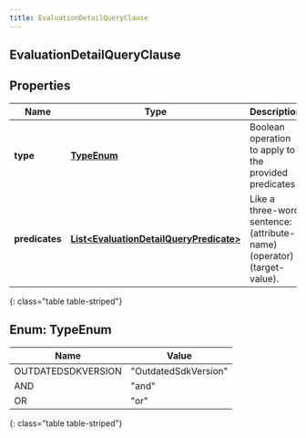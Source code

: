 ```yaml
---
title: EvaluationDetailQueryClause
---
```


## EvaluationDetailQueryClause

## Properties

| Name           | Type                                                                                                     | Description                                                             | Notes |
| -------------- | -------------------------------------------------------------------------------------------------------- | ----------------------------------------------------------------------- | ----- |
| **type**       | [**TypeEnum**](#TypeEnum)<!---->                                                                         | Boolean operation to apply to the provided predicates                   |       |
| **predicates** | <!----><!---->[**List&lt;EvaluationDetailQueryPredicate&gt;**](EvaluationDetailQueryPredicate.md)<!----> | Like a three-word sentence: (attribute-name) (operator) (target-value). |       |

{: class="table table-striped"}

<a name="TypeEnum"></a>

## Enum: TypeEnum

| Name               | Value                          |
| ------------------ | ------------------------------ |
| OUTDATEDSDKVERSION | &quot;OutdatedSdkVersion&quot; |
| AND                | &quot;and&quot;                |
| OR                 | &quot;or&quot;                 |

{: class="table table-striped"}
